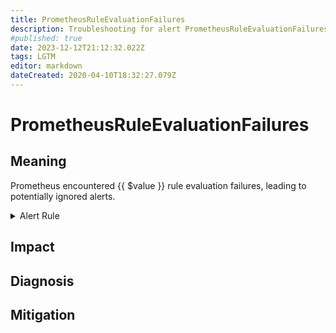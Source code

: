 ```yaml
---
title: PrometheusRuleEvaluationFailures
description: Troubleshooting for alert PrometheusRuleEvaluationFailures
#published: true
date: 2023-12-12T21:12:32.022Z
tags: LGTM
editor: markdown
dateCreated: 2020-04-10T18:32:27.079Z
---
```


# PrometheusRuleEvaluationFailures

## Meaning
[//]: # "Short paragraph that explains what the alert means"
Prometheus encountered {{ $value }} rule evaluation failures, leading to potentially ignored alerts.

<details>
  <summary>Alert Rule</summary>

  ```yaml
alert: PrometheusRuleEvaluationFailures
expr: increase(prometheus_rule_evaluation_failures_total[3m]) > 0
for: 0m
labels:
    severity: critical
annotations:
    summary: Prometheus rule evaluation failures (instance {{ $labels.instance }})
    description: |-
        Prometheus encountered {{ $value }} rule evaluation failures, leading to potentially ignored alerts.
          VALUE = {{ $value }}
          LABELS = {{ $labels }}
    runbook: https://github.com/srerun/prometheus-alerts/content/runbooks/PrometheusRuleEvaluationFailures

  ```
</details>


## Impact
[//]: # "What could / will happen if the alert is not addressed"



## Diagnosis
[//]: # "Steps to take to identify the cause of the problem"



## Mitigation
[//]: # "The steps necessary to resolve the alert"
